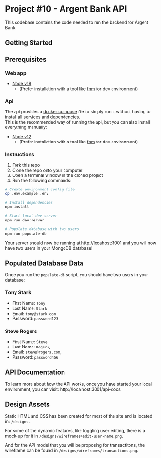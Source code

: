 # Project #10 - Argent Bank API

This codebase contains the code needed to run the backend for Argent Bank.

## Getting Started

## Prerequisites

### Web app
- [Node v18](https://nodejs.org/en/)
    - (Prefer installation with a tool like [fnm](https://github.com/Schniz/fnm) for dev environment)

### Api
The api provides a [docker compose](https://www.docker.com/products/docker-desktop/) file to simply run it without having to install all services and dependencies.  
This is the recommended way of running the api, but you can also install everything manually:
 - [Node v12](https://nodejs.org/en/)
    - (Prefer installation with a tool like [fnm](https://github.com/Schniz/fnm) for dev environment)

### Instructions

1. Fork this repo
2. Clone the repo onto your computer
3. Open a terminal window in the cloned project
4. Run the following commands:

```bash
# Create environment config file
cp .env.example .env

# Install dependencies
npm install

# Start local dev server
npm run dev:server

# Populate database with two users
npm run populate-db
```

Your server should now be running at http://locahost:3001 and you will now have two users in your MongoDB database!

## Populated Database Data

Once you run the `populate-db` script, you should have two users in your database:

### Tony Stark

- First Name: `Tony`
- Last Name: `Stark`
- Email: `tony@stark.com`
- Password: `password123`

### Steve Rogers

- First Name: `Steve`,
- Last Name: `Rogers`,
- Email: `steve@rogers.com`,
- Password: `password456`

## API Documentation

To learn more about how the API works, once you have started your local environment, you can visit: http://localhost:3001/api-docs

## Design Assets

Static HTML and CSS has been created for most of the site and is located in: `/designs`.

For some of the dynamic features, like toggling user editing, there is a mock-up for it in `/designs/wireframes/edit-user-name.png`.

And for the API model that you will be proposing for transactitons, the wireframe can be found in `/designs/wireframes/transactions.png`.
